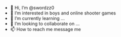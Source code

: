 - 👋 Hi, I’m @swordzz0
- 👀 I’m interested in boys and online shooter games
- 🌱 I’m currently learning ...
- 💞️ I’m looking to collaborate on ...
- 📫 How to reach me message me

<!---
swordzz0/swordzz0 is a ✨ special ✨ repository because its `README.md` (this file) appears on your GitHub profile.
You can click the Preview link to take a look at your changes.
--->
